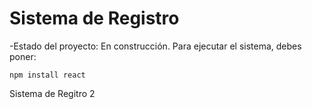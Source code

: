 <h1>Sistema de Registro</h1>
-Estado del proyecto: En construcción.
Para ejecutar el sistema, debes poner: 

```npm install react```

Sistema de Regitro 2

